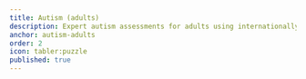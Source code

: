 ```yaml
---
title: Autism (adults)
description: Expert autism assessments for adults using internationally recognised diagnostic criteria, providing thorough evaluation and detailed reports to support understanding and access to services.
anchor: autism-adults
order: 2
icon: tabler:puzzle
published: true
---
```

